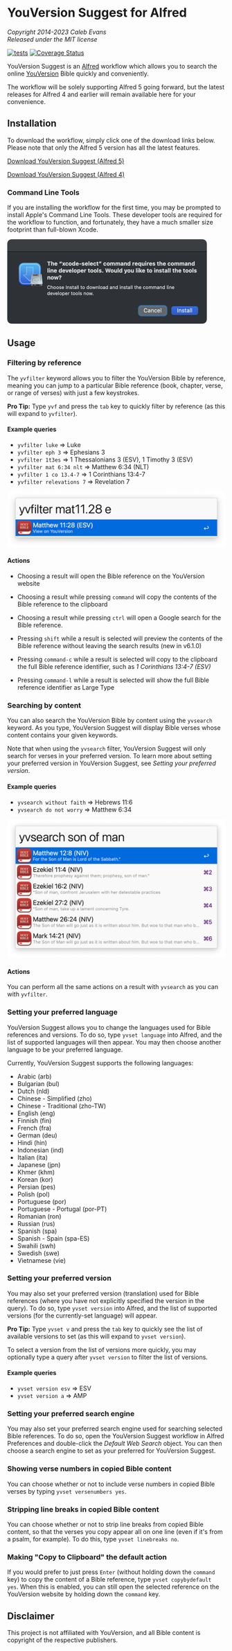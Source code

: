 # YouVersion Suggest for Alfred

*Copyright 2014-2023 Caleb Evans*  
*Released under the MIT license*

[![tests](https://github.com/caleb531/youversion-suggest-alfred/actions/workflows/tests.yml/badge.svg)](https://github.com/caleb531/youversion-suggest-alfred/actions/workflows/tests.yml)
[![Coverage Status](https://coveralls.io/repos/caleb531/youversion-suggest-alfred/badge.svg?branch=master)](https://coveralls.io/r/caleb531/youversion-suggest-alfred?branch=master)

YouVersion Suggest is an [Alfred](https://www.alfredapp.com/) workflow which
allows you to search the online [YouVersion](https://www.youversion.com/) Bible
quickly and conveniently.

The workflow will be solely supporting Alfred 5 going forward, but the latest
releases for Alfred 4 and earlier will remain available here for your
convenience.

## Installation

To download the workflow, simply click one of the download links below. Please
note that only the Alfred 5 version has all the latest features.

[Download YouVersion Suggest (Alfred 5)][workflow-download-alfred5]

[workflow-download-alfred5]: https://github.com/caleb531/youversion-suggest-alfred/raw/main/YouVersion%20Suggest%20(Alfred%205).alfredworkflow

[Download YouVersion Suggest (Alfred 4)][workflow-download-alfred4]

[workflow-download-alfred4]: https://github.com/caleb531/youversion-suggest-alfred/raw/main/YouVersion%20Suggest%20(Alfred%204).alfredworkflow

### Command Line Tools

If you are installing the workflow for the first time, you may be prompted to
install Apple's Command Line Tools. These developer tools are required
for the workflow to function, and fortunately, they have a much smaller size
footprint than full-blown Xcode.

<img src="screenshot-clt-installer.png" alt="Prompt to install Apple's Command Line Tools" width="461" />

## Usage

### Filtering by reference

The `yvfilter` keyword allows you to filter the YouVersion Bible by reference,
meaning you can jump to a particular Bible reference (book, chapter, verse, or
range of verses) with just a few keystrokes.

**Pro Tip:** Type `yvf` and press the `tab` key to quickly filter by reference
(as this will expand to `yvfilter`).

#### Example queries

- `yvfilter luke` => Luke
- `yvfilter eph 3` => Ephesians 3
- `yvfilter 1t3es` => 1 Thessalonians 3 (ESV), 1 Timothy 3 (ESV)
- `yvfilter mat 6:34 nlt` => Matthew 6:34 (NLT)
- `yvfilter 1 co 13.4-7` => 1 Corinthians 13:4-7
- `yvfilter relevations 7` => Revelation 7

![Filtering by reference](screenshot-yvfilter.png)

#### Actions

- Choosing a result will open the Bible reference on the YouVersion website

- Choosing a result while pressing `command` will copy the contents of the Bible
reference to the clipboard

- Choosing a result while pressing `ctrl` will open a Google search for the
Bible reference.

- Pressing `shift` while a result is selected will preview the contents of the
Bible reference without leaving the search results (new in v6.1.0)

- Pressing `command-c` while a result is selected will copy to the clipboard the
full Bible reference identifier, such as *1 Corinthians 13:4-7 (ESV)*

- Pressing `command-l` while a result is selected will show the full Bible
reference identifier as Large Type

### Searching by content

You can also search the YouVersion Bible by content using the `yvsearch`
keyword. As you type, YouVersion Suggest will display Bible verses whose content
contains your given keywords.

Note that when using the `yvsearch` filter, YouVersion Suggest will only search
for verses in your preferred version. To learn more about setting your preferred
version in YouVersion Suggest, see *Setting your preferred version*.

#### Example queries

- `yvsearch without faith` => Hebrews 11:6
- `yvsearch do not worry` => Matthew 6:34

![Searching by content](screenshot-yvsearch.png)

#### Actions

You can perform all the same actions on a result with `yvsearch` as you can with
`yvfilter`.

### Setting your preferred language

YouVersion Suggest allows you to change the languages used for Bible references
and versions. To do so, type `yvset language` into Alfred, and the list of
supported languages will then appear. You may then choose another language to be
your preferred language.

Currently, YouVersion Suggest supports the following languages:

- Arabic (arb)
- Bulgarian (bul)
- Dutch (nld)
- Chinese - Simplified (zho)
- Chinese - Traditional (zho-TW)
- English (eng)
- Finnish (fin)
- French (fra)
- German (deu)
- Hindi (hin)
- Indonesian (ind)
- Italian (ita)
- Japanese (jpn)
- Khmer (khm)
- Korean (kor)
- Persian (pes)
- Polish (pol)
- Portuguese (por)
- Portuguese - Portugal (por-PT)
- Romanian (ron)
- Russian (rus)
- Spanish (spa)
- Spanish - Spain (spa-ES)
- Swahili (swh)
- Swedish (swe)
- Vietnamese (vie)

### Setting your preferred version

You may also set your preferred version (translation) used for Bible references
(where you have not explicitly specified the version in the query). To do so,
type `yvset version` into Alfred, and the list of supported versions (for the
currently-set language) will appear.

**Pro Tip:** Type `yvset v` and press the `tab` key to quickly see the list of
available versions to set (as this will expand to `yvset version`).

To select a version from the list of versions more quickly, you may optionally
type a query after `yvset version` to filter the list of versions.

#### Example queries

- `yvset version esv` => ESV
- `yvset version a` => AMP

### Setting your preferred search engine

You may also set your preferred search engine used for searching selected Bible
references. To do so, open the YouVersion Suggest workflow in Alfred Preferences
and double-click the *Default Web Search* object. You can then choose a search
engine to set as your preferred for YouVersion Suggest.

### Showing verse numbers in copied Bible content

You can choose whether or not to include verse numbers in copied Bible verses by
typing `yvset versenumbers yes`.

### Stripping line breaks in copied Bible content

You can choose whether or not to strip line breaks from copied Bible content, so
that the verses you copy appear all on one line (even if it's from a psalm, for
example). To do this, type `yvset linebreaks no`.

### Making "Copy to Clipboard" the default action

If you would prefer to just press `Enter` (without holding down the `command`
key) to copy the content of a Bible reference, type `yvset copybydefault yes`.
When this is enabled, you can still open the selected reference on the
YouVersion website by holding down the `command` key.

## Disclaimer

This project is not affiliated with YouVersion, and all Bible content is
copyright of the respective publishers.

